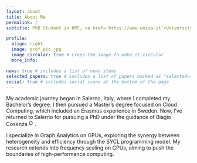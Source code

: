 ```yaml
---
layout: about
title: About Me
permalink: /
subtitle: PhD Student in HPC, <a href='https://www.unisa.it'>University of Salerno</a>.

profile:
  align: right
  image: prof_pic.jpg
  image_circular: true # crops the image to make it circular
  more_info: 

news: true # includes a list of news items
selected_papers: true # includes a list of papers marked as "selected={true}"
social: true # includes social icons at the bottom of the page
---
```


My academic journey began in Salerno, Italy, where I completed my Bachelor’s degree. I then pursued a Master’s degree focused on Cloud Computing, which included an Erasmus experience in Sweden. Now, I’ve returned to Salerno for pursuing a PhD under the guidance of Biagio Cosenza <a href="https://orcid.org/0000-0002-8869-6705"><img alt="ORCID logo" src="https://info.orcid.org/wp-content/uploads/2019/11/orcid_16x16.png" width="16" height="16"/></a>. 

I specialize in Graph Analytics on GPUs, exploring the synergy between heterogeneity and efficiency through the SYCL programming model. My research extends into frequency scaling on GPUs, aiming to push the boundaries of high-performance computing.

<!-- Write your biography here. Tell the world about yourself. Link to your favorite [subreddit](http://reddit.com). You can put a picture in, too. The code is already in, just name your picture `prof_pic.jpg` and put it in the `img/` folder.

Put your address / P.O. box / other info right below your picture. You can also disable any of these elements by editing `profile` property of the YAML header of your `_pages/about.md`. Edit `_bibliography/papers.bib` and Jekyll will render your [publications page](/al-folio/publications/) automatically.

Link to your social media connections, too. This theme is set up to use [Font Awesome icons](https://fontawesome.com/) and [Academicons](https://jpswalsh.github.io/academicons/), like the ones below. Add your Facebook, Twitter, LinkedIn, Google Scholar, or just disable all of them. -->
